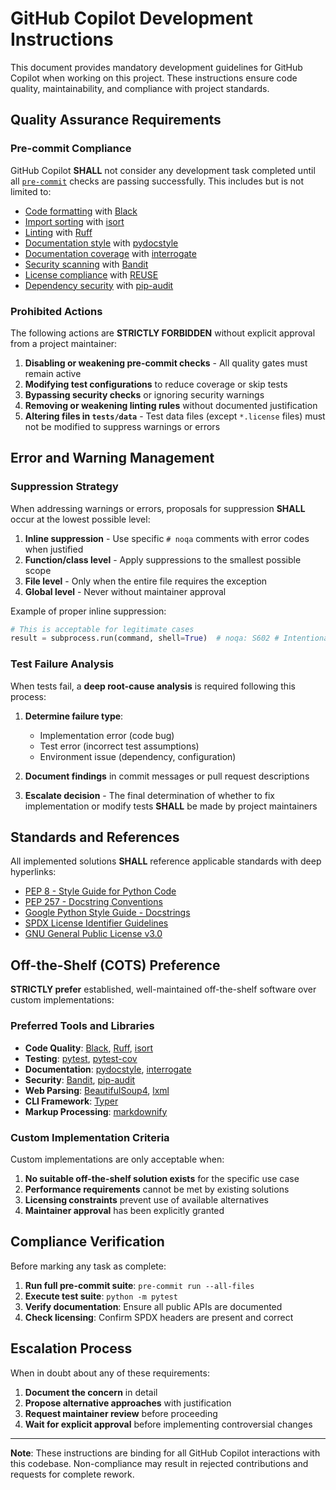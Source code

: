 <!--
Copyright (C) 2025 Torsten Knodt and contributors
GNU General Public License
SPDX-License-Identifier: GPL-3.0-or-later
-->

# GitHub Copilot Development Instructions

This document provides mandatory development guidelines for GitHub Copilot when working on this project. These instructions ensure code quality, maintainability, and compliance with project standards.

## Quality Assurance Requirements

### Pre-commit Compliance

GitHub Copilot **SHALL** not consider any development task completed until all [`pre-commit`](https://pre-commit.com/) checks are passing successfully. This includes but is not limited to:

- [Code formatting](https://black.readthedocs.io/) with [Black](https://black.readthedocs.io/)
- [Import sorting](https://pycqa.github.io/isort/) with [isort](https://pycqa.github.io/isort/)
- [Linting](https://docs.astral.sh/ruff/) with [Ruff](https://docs.astral.sh/ruff/)
- [Documentation style](http://www.pydocstyle.org/) with [pydocstyle](http://www.pydocstyle.org/)
- [Documentation coverage](https://interrogate.readthedocs.io/) with [interrogate](https://interrogate.readthedocs.io/)
- [Security scanning](https://bandit.readthedocs.io/) with [Bandit](https://bandit.readthedocs.io/)
- [License compliance](https://reuse.software/) with [REUSE](https://reuse.software/)
- [Dependency security](https://pypa.github.io/pip-audit/) with [pip-audit](https://pypa.github.io/pip-audit/)

### Prohibited Actions

The following actions are **STRICTLY FORBIDDEN** without explicit approval from a project maintainer:

1. **Disabling or weakening pre-commit checks** - All quality gates must remain active
1. **Modifying test configurations** to reduce coverage or skip tests
1. **Bypassing security checks** or ignoring security warnings
1. **Removing or weakening linting rules** without documented justification
1. **Altering files in `tests/data`** - Test data files (except `*.license` files) must not be modified to suppress warnings or errors

## Error and Warning Management

### Suppression Strategy

When addressing warnings or errors, proposals for suppression **SHALL** occur at the lowest possible level:

1. **Inline suppression** - Use specific `# noqa` comments with error codes when justified
1. **Function/class level** - Apply suppressions to the smallest possible scope
1. **File level** - Only when the entire file requires the exception
1. **Global level** - Never without maintainer approval

Example of proper inline suppression:

```python
# This is acceptable for legitimate cases
result = subprocess.run(command, shell=True)  # noqa: S602 # Intentional shell use for user input
```

### Test Failure Analysis

When tests fail, a **deep root-cause analysis** is required following this process:

1. **Determine failure type**:

   - Implementation error (code bug)
   - Test error (incorrect test assumptions)
   - Environment issue (dependency, configuration)

1. **Document findings** in commit messages or pull request descriptions

1. **Escalate decision** - The final determination of whether to fix implementation or modify tests **SHALL** be made by project maintainers

## Standards and References

All implemented solutions **SHALL** reference applicable standards with deep hyperlinks:

- [PEP 8 - Style Guide for Python Code](https://peps.python.org/pep-0008/)
- [PEP 257 - Docstring Conventions](https://peps.python.org/pep-0257/)
- [Google Python Style Guide - Docstrings](https://google.github.io/styleguide/pyguide.html#38-comments-and-docstrings)
- [SPDX License Identifier Guidelines](https://spdx.github.io/spdx-spec/v2.3/SPDX-license-identifier/)
- [GNU General Public License v3.0](https://www.gnu.org/licenses/gpl-3.0.en.html)

## Off-the-Shelf (COTS) Preference

**STRICTLY prefer** established, well-maintained off-the-shelf software over custom implementations:

### Preferred Tools and Libraries

- **Code Quality**: [Black](https://black.readthedocs.io/), [Ruff](https://docs.astral.sh/ruff/), [isort](https://pycqa.github.io/isort/)
- **Testing**: [pytest](https://docs.pytest.org/), [pytest-cov](https://pytest-cov.readthedocs.io/)
- **Documentation**: [pydocstyle](http://www.pydocstyle.org/), [interrogate](https://interrogate.readthedocs.io/)
- **Security**: [Bandit](https://bandit.readthedocs.io/), [pip-audit](https://pypa.github.io/pip-audit/)
- **Web Parsing**: [BeautifulSoup4](https://www.crummy.com/software/BeautifulSoup/), [lxml](https://lxml.de/)
- **CLI Framework**: [Typer](https://typer.tiangolo.com/)
- **Markup Processing**: [markdownify](https://pypi.org/project/markdownify/)

### Custom Implementation Criteria

Custom implementations are only acceptable when:

1. **No suitable off-the-shelf solution exists** for the specific use case
1. **Performance requirements** cannot be met by existing solutions
1. **Licensing constraints** prevent use of available alternatives
1. **Maintainer approval** has been explicitly granted

## Compliance Verification

Before marking any task as complete:

1. **Run full pre-commit suite**: `pre-commit run --all-files`
1. **Execute test suite**: `python -m pytest`
1. **Verify documentation**: Ensure all public APIs are documented
1. **Check licensing**: Confirm SPDX headers are present and correct

## Escalation Process

When in doubt about any of these requirements:

1. **Document the concern** in detail
1. **Propose alternative approaches** with justification
1. **Request maintainer review** before proceeding
1. **Wait for explicit approval** before implementing controversial changes

______________________________________________________________________

**Note**: These instructions are binding for all GitHub Copilot interactions with this codebase. Non-compliance may result in rejected contributions and requests for complete rework.
